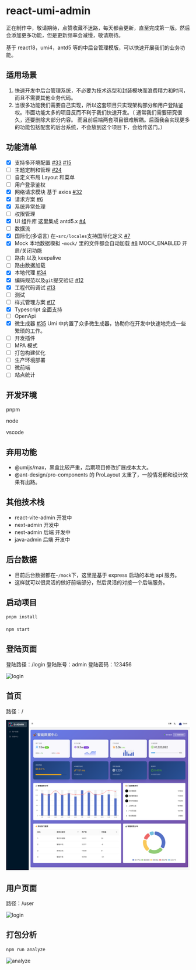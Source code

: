 # react-umi-admin

正在制作中，敬请期待，点赞收藏不迷路，每天都会更新，直至完成第一版。然后会添加更多功能，但是更新频率会减慢，敬请期待。

基于 react18，umi4，antd5 等的中后台管理模版，可以快速开展我们的业务功能。

## 适用场景

1. 快速开发中后台管理系统，不必要为技术选型和封装模块而浪费精力和时间，而且不需要其他业务代码。
2. 当很多功能我们需要自己实现，所以这套项目只实现架构部分和用户登陆鉴权。市面功能太多的项目反而不利于我们快速开发。（ 通常我们需要研究很久，还要删除大部分内容。 而且前后端两套项目很难解耦。后面我会实现更多的功能包括配套的后台系统，不会放到这个项目下，会给传送门。）

## 功能清单

- [x] 支持多环境配置 [#33](https://github.com/GavinBirkhoff/react-umi-admin/issues/33) [#15](https://github.com/GavinBirkhoff/react-umi-admin/issues/15)
- [ ] 主题定制和管理 [#24](https://github.com/GavinBirkhoff/react-umi-admin/issues/24)
- [ ] 自定义布局 Layout 和菜单
- [ ] 用户登录鉴权
- [x] 网络请求模块 基于 axios [#32](https://github.com/GavinBirkhoff/react-umi-admin/issues/32)
- [x] 请求方案 [#6](https://github.com/GavinBirkhoff/react-umi-admin/issues/6)
- [x] 系统异常处理
- [ ] 权限管理
- [x] UI 组件库 这里集成 antd5.x [#4](https://github.com/GavinBirkhoff/react-umi-admin/issues/4)
- [ ] 数据流
- [x] 国际化(多语言) 在`~src/locales`支持国际化定义 [#7](https://github.com/GavinBirkhoff/react-umi-admin/issues/7)
- [x] Mock 本地数据模拟 `~mock/` 里的文件都会自动加载 [#8](https://github.com/GavinBirkhoff/react-umi-admin/issues/8) MOCK_ENABLED 开启/关闭功能
- [ ] 路由 以及 keepalive
- [ ] 路由数据加载
- [x] 本地代理 [#34](https://github.com/GavinBirkhoff/react-umi-admin/issues/34)
- [x] 编码规范以及`git`提交验证 [#12](https://github.com/GavinBirkhoff/react-umi-admin/issues/12)
- [x] 工程代码调试 [#13](https://github.com/GavinBirkhoff/react-umi-admin/issues/13)
- [ ] 测试
- [ ] 样式管理方案 [#17](https://github.com/GavinBirkhoff/react-umi-admin/issues/17)
- [x] Typescript 全面支持
- [ ] OpenApi
- [x] 微生成器 [#35](https://github.com/GavinBirkhoff/react-umi-admin/issues/35) Umi 中内置了众多微生成器，协助你在开发中快速地完成一些繁琐的工作。
- [ ] 开发插件
- [ ] MPA 模式
- [ ] 打包构建优化
- [ ] 生产环境部署
- [ ] 微前端
- [ ] 站点统计

## 开发环境

pnpm

node

vscode

## 弃用功能

- @umijs/max，黑盒比较严重，后期项目修改扩展成本太大。
- @ant-design/pro-components 的 ProLayout 太重了，一般情况都和设计效果有出路。

## 其他技术栈

- react-vite-admin 开发中
- next-admin 开发中
- nest-admin 后端 开发中
- java-admin 后端 开发中

## 后台数据

- 目前后台数据都在`~/mock`下，这里是基于 express 启动的本地 api 服务。
- 这样就可以很灵活的做好前端部分，然后灵活的对接一个后端服务。

## 启动项目

```bash
pnpm install

npm start
```

## 登陆页面

登陆路径：/login 登陆账号：admin 登陆密码：123456

![login](./src/assets/snapshoot/screencapture-login.png)

## 首页

路径：/

![dashboard](./src/assets/snapshoot/screencaptrue-dashboard.png)

## 用户页面

路径：/user

![login](./src/assets/snapshoot/screencapture-user.png)

## 打包分析

```bash
npm run analyze
```

![analyze](./src/assets/snapshoot/screencapture-analyze.png)
